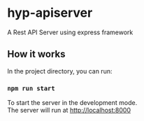 # hyp-apiserver
A Rest API Server using express framework

## How it works
In the project directory, you can run:

### `npm run start`
To start the server in the development mode.\
The server will run at [http://localhost:8000](http://localhost:8000)